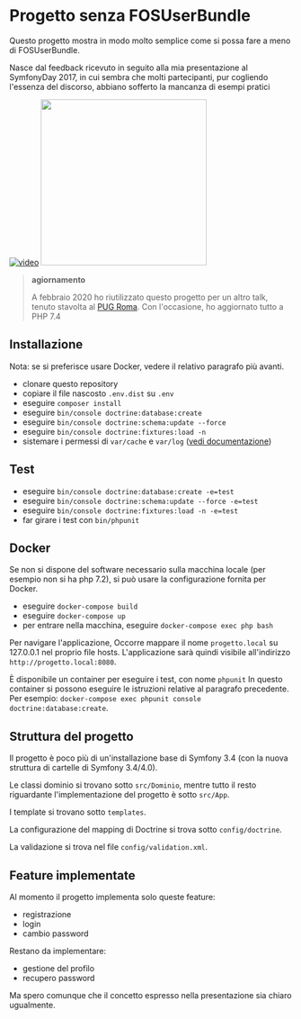 Progetto senza FOSUserBundle
============================

Questo progetto mostra in modo molto semplice come si possa fare a meno di FOSUserBundle.

Nasce dal feedback ricevuto in seguito alla mia presentazione al SymfonyDay 2017, in cui sembra
che molti partecipanti, pur cogliendo l'essenza del discorso, abbiano sofferto la mancanza di
esempi pratici

[![video](https://i.vimeocdn.com/video/670922426_295x166.jpg)](https://vimeo.com/246059701)
<a href="https://www.slideshare.net/garak/disinstallare-fos-user-bundle-e-vivere-felici"><img src="https://image.slidesharecdn.com/versionesocialdisinstallarefosuserbundleeviverefelici-171022101158/95/disinstallare-fos-user-bundle-e-vivere-felici-1-638.jpg" width="295"></a>

> **agiornamento**
>
> A febbraio 2020 ho riutilizzato questo progetto per un altro talk, tenuto stavolta al
> [PUG Roma](https://github.com/pug-roma/eventi/issues/20).
> Con l'occasione, ho aggiornato tutto a PHP 7.4

Installazione
-------------

Nota: se si preferisce usare Docker, vedere il relativo paragrafo più avanti.

* clonare questo repository
* copiare il file nascosto `.env.dist` su `.env`
* eseguire `composer install`
* eseguire `bin/console doctrine:database:create`
* eseguire `bin/console doctrine:schema:update --force`
* eseguire `bin/console doctrine:fixtures:load -n`
* sistemare i permessi di `var/cache` e `var/log`
  ([vedi documentazione](http://symfony.com/doc/3.4/setup/file_permissions.html))

Test
----

* eseguire `bin/console doctrine:database:create -e=test`
* eseguire `bin/console doctrine:schema:update --force -e=test`
* eseguire `bin/console doctrine:fixtures:load -n -e=test`
* far girare i test con `bin/phpunit`


Docker
------

Se non si dispone del software necessario sulla macchina locale (per esempio non si ha
php 7.2), si può usare la configurazione fornita per Docker.

* eseguire `docker-compose build`
* eseguire `docker-compose up`
* per entrare nella macchina, eseguire `docker-compose exec php bash`

Per navigare l'applicazione, Occorre mappare il nome `progetto.local` su 127.0.0.1 nel proprio file hosts.
L'applicazione sarà quindi visibile all'indirizzo `http://progetto.local:8080`.

È disponibile un container per eseguire i test, con nome `phpunit`
In questo container si possono eseguire le istruzioni relative al paragrafo precedente.
Per esempio: `docker-compose exec phpunit console doctrine:database:create`.

Struttura del progetto
----------------------

Il progetto è poco più di un'installazione base di Symfony 3.4 (con la nuova struttura di
cartelle di Symfony 3.4/4.0).

Le classi dominio si trovano sotto `src/Dominio`, mentre tutto il resto riguardante
l'implementazione del progetto è sotto `src/App`.

I template si trovano sotto `templates`.

La configurazione del mapping di Doctrine si trova sotto `config/doctrine`.

La validazione si trova nel file `config/validation.xml`.

Feature implementate
--------------------

Al momento il progetto implementa solo queste feature:

* registrazione
* login
* cambio password

Restano da implementare:

* gestione del profilo
* recupero password

Ma spero comunque che il concetto espresso nella presentazione sia chiaro ugualmente.
